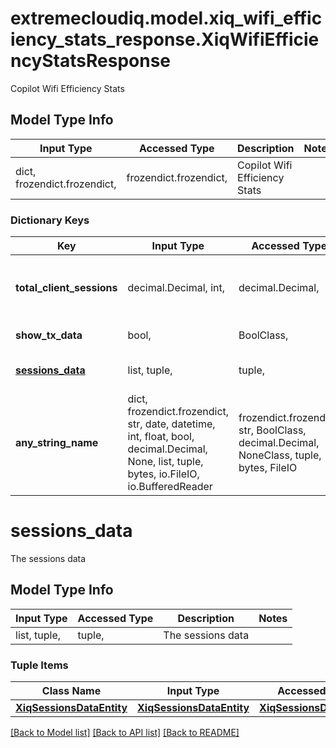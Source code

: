 # extremecloudiq.model.xiq_wifi_efficiency_stats_response.XiqWifiEfficiencyStatsResponse

Copilot Wifi Efficiency Stats

## Model Type Info
Input Type | Accessed Type | Description | Notes
------------ | ------------- | ------------- | -------------
dict, frozendict.frozendict,  | frozendict.frozendict,  | Copilot Wifi Efficiency Stats | 

### Dictionary Keys
Key | Input Type | Accessed Type | Description | Notes
------------ | ------------- | ------------- | ------------- | -------------
**total_client_sessions** | decimal.Decimal, int,  | decimal.Decimal,  | The total client sessions | [optional] value must be a 64 bit integer
**show_tx_data** | bool,  | BoolClass,  | The show tx data | [optional] 
**[sessions_data](#sessions_data)** | list, tuple,  | tuple,  | The sessions data | [optional] 
**any_string_name** | dict, frozendict.frozendict, str, date, datetime, int, float, bool, decimal.Decimal, None, list, tuple, bytes, io.FileIO, io.BufferedReader | frozendict.frozendict, str, BoolClass, decimal.Decimal, NoneClass, tuple, bytes, FileIO | any string name can be used but the value must be the correct type | [optional]

# sessions_data

The sessions data

## Model Type Info
Input Type | Accessed Type | Description | Notes
------------ | ------------- | ------------- | -------------
list, tuple,  | tuple,  | The sessions data | 

### Tuple Items
Class Name | Input Type | Accessed Type | Description | Notes
------------- | ------------- | ------------- | ------------- | -------------
[**XiqSessionsDataEntity**](XiqSessionsDataEntity.md) | [**XiqSessionsDataEntity**](XiqSessionsDataEntity.md) | [**XiqSessionsDataEntity**](XiqSessionsDataEntity.md) |  | 

[[Back to Model list]](../../README.md#documentation-for-models) [[Back to API list]](../../README.md#documentation-for-api-endpoints) [[Back to README]](../../README.md)

